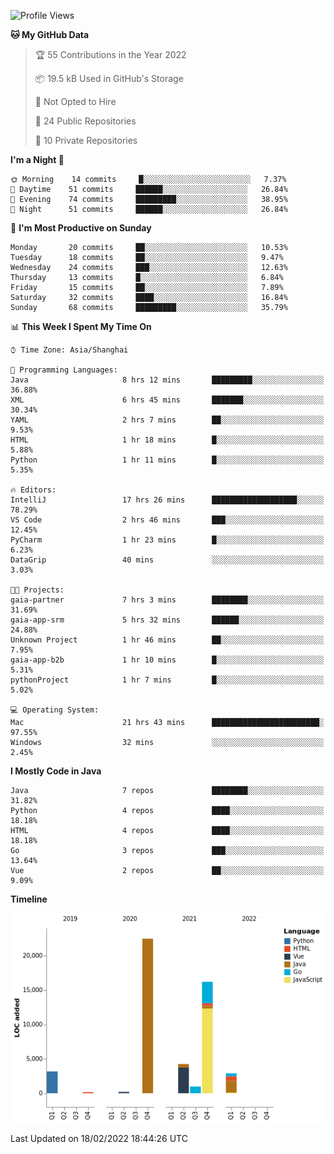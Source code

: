 <!--START_SECTION:waka-->
![Profile Views](http://img.shields.io/badge/Profile%20Views-0-blue)

**🐱 My GitHub Data** 

> 🏆 55 Contributions in the Year 2022
 > 
> 📦 19.5 kB Used in GitHub's Storage 
 > 
> 🚫 Not Opted to Hire
 > 
> 📜 24 Public Repositories 
 > 
> 🔑 10 Private Repositories  
 > 
**I'm a Night 🦉** 

```text
🌞 Morning    14 commits     █░░░░░░░░░░░░░░░░░░░░░░░░   7.37% 
🌆 Daytime    51 commits     ██████░░░░░░░░░░░░░░░░░░░   26.84% 
🌃 Evening    74 commits     █████████░░░░░░░░░░░░░░░░   38.95% 
🌙 Night      51 commits     ██████░░░░░░░░░░░░░░░░░░░   26.84%

```
📅 **I'm Most Productive on Sunday** 

```text
Monday       20 commits     ██░░░░░░░░░░░░░░░░░░░░░░░   10.53% 
Tuesday      18 commits     ██░░░░░░░░░░░░░░░░░░░░░░░   9.47% 
Wednesday    24 commits     ███░░░░░░░░░░░░░░░░░░░░░░   12.63% 
Thursday     13 commits     █░░░░░░░░░░░░░░░░░░░░░░░░   6.84% 
Friday       15 commits     ██░░░░░░░░░░░░░░░░░░░░░░░   7.89% 
Saturday     32 commits     ████░░░░░░░░░░░░░░░░░░░░░   16.84% 
Sunday       68 commits     █████████░░░░░░░░░░░░░░░░   35.79%

```


📊 **This Week I Spent My Time On** 

```text
⌚︎ Time Zone: Asia/Shanghai

💬 Programming Languages: 
Java                     8 hrs 12 mins       █████████░░░░░░░░░░░░░░░░   36.88% 
XML                      6 hrs 45 mins       ███████░░░░░░░░░░░░░░░░░░   30.34% 
YAML                     2 hrs 7 mins        ██░░░░░░░░░░░░░░░░░░░░░░░   9.53% 
HTML                     1 hr 18 mins        █░░░░░░░░░░░░░░░░░░░░░░░░   5.88% 
Python                   1 hr 11 mins        █░░░░░░░░░░░░░░░░░░░░░░░░   5.35%

🔥 Editors: 
IntelliJ                 17 hrs 26 mins      ███████████████████░░░░░░   78.29% 
VS Code                  2 hrs 46 mins       ███░░░░░░░░░░░░░░░░░░░░░░   12.45% 
PyCharm                  1 hr 23 mins        █░░░░░░░░░░░░░░░░░░░░░░░░   6.23% 
DataGrip                 40 mins             ░░░░░░░░░░░░░░░░░░░░░░░░░   3.03%

🐱‍💻 Projects: 
gaia-partner             7 hrs 3 mins        ████████░░░░░░░░░░░░░░░░░   31.69% 
gaia-app-srm             5 hrs 32 mins       ██████░░░░░░░░░░░░░░░░░░░   24.88% 
Unknown Project          1 hr 46 mins        ██░░░░░░░░░░░░░░░░░░░░░░░   7.95% 
gaia-app-b2b             1 hr 10 mins        █░░░░░░░░░░░░░░░░░░░░░░░░   5.31% 
pythonProject            1 hr 7 mins         █░░░░░░░░░░░░░░░░░░░░░░░░   5.02%

💻 Operating System: 
Mac                      21 hrs 43 mins      ████████████████████████░   97.55% 
Windows                  32 mins             ░░░░░░░░░░░░░░░░░░░░░░░░░   2.45%

```

**I Mostly Code in Java** 

```text
Java                     7 repos             ████████░░░░░░░░░░░░░░░░░   31.82% 
Python                   4 repos             ████░░░░░░░░░░░░░░░░░░░░░   18.18% 
HTML                     4 repos             ████░░░░░░░░░░░░░░░░░░░░░   18.18% 
Go                       3 repos             ███░░░░░░░░░░░░░░░░░░░░░░   13.64% 
Vue                      2 repos             ██░░░░░░░░░░░░░░░░░░░░░░░   9.09%

```


**Timeline**

![Chart not found](https://raw.githubusercontent.com/youtiaoguagua/youtiaoguagua/master/charts/bar_graph.png) 


 Last Updated on 18/02/2022 18:44:26 UTC
<!--END_SECTION:waka-->